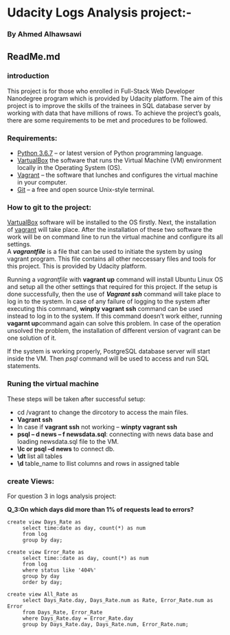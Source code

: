 
# Udacity Logs Analysis project:-
### By Ahmed Alhawsawi
## ReadMe.md 

### introduction
This project is for those who enrolled in Full-Stack Web Developer Nanodegree program which is provided by Udacity platform. The aim of this project is to improve the skills of the trainees in SQL database server by working with data that have millions of rows. To achieve the project’s goals, there are some requirements to be met and procedures to be followed. 
### Requirements:  

- [Python 3.6.7](www.python.org) – or latest version of Python programming language.
- [VartualBox](www.vartualbox.org/wiki/Downloads) the software that runs the Virtual Machine (VM) environment locally in the Operating System (OS).
- [Vagrant](www.vagrantup.com) – the software that lunches and configures the virtual machine in your computer.
- [Git](www.git-scm.com) – a free and open source Unix-style terminal. 

### How to git to the project: 
[VartualBox](www.vartualbox.org/wiki/Downloads) software will be installed to the OS firstly. Next, the installation of [vagrant](www.vagrantup.com) will take place. After the installation of these two software the work will be on command line to run the virtual machine and configure its all settings.  
A **_vagrantfile_** is a file that can be used to initiate the system by using vagrant program. This file contains all other neccessary files and tools for this project. This is provided by Udacity platform.

Running a _vagrantfile_ with **vagrant up** command will install Ubuntu Linux OS and setup all the other settings that required for this project.
If the setup is done successfully, then the use of **_Vagrant ssh_** command will take place to log in to the system. 
In case of any failure of logging to the system after executing this command, **winpty vagrant ssh** command can be used instead to log in to the system. If this command doesn’t work either, running **vagarnt up**command again can solve this problem. In case of the operation unsolved the problem, the installation of different version of vagrant can be one solution of it.

If the system is working properly, PostgreSQL database server will start inside the VM. Then _psql_ command will be used to access and run SQL statements.

### Runing the virtual machine
These steps will be taken after successful setup:
- cd  /vagrant to change the dircotory to access the main files.
- **Vagrant ssh**
- In case if **vagrant ssh** not working – **winpty vagrant ssh**
-	**psql – d news – f newsdata.sql**: connecting with news data base and loading newsdata.sql file to the VM.
-	**\lc or psql –d news** to connect db. 
-	**\dt**  list all tables
-	**\d** table_name to llist columns and rows in assigned table

### create Views:
For question 3 in logs analysis project:

**Q_3:On which days did more than 1% of requests lead to errors?**
```
create view Days_Rate as
	 select time:date as day, count(*) as num 
	 from log 
	 group by day;
	 
create view Error_Rate as
     select time::date as day, count(*) as num
	 from log 
	 where status like '404%'
	 group by day 
	 order by day;
	 
create view All_Rate as	
	 select Days_Rate.day, Days_Rate.num as Rate, Error_Rate.num as Error
	 from Days_Rate, Error_Rate
	 where Days_Rate.day = Error_Rate.day
	 group by Days_Rate.day, Days_Rate.num, Error_Rate.num; 
```


